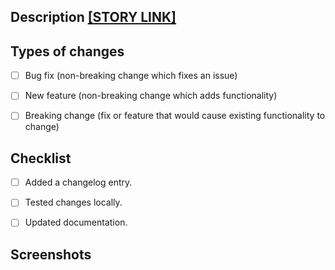 ## Description [[STORY LINK]](<!-- link here -->)

<!--- Describe your changes in detail here -->


## Types of changes
<!--- What types of changes does your code introduce? Put an `x` in all the boxes that apply: -->
- [ ] Bug fix (non-breaking change which fixes an issue)
- [ ] New feature (non-breaking change which adds functionality)
- [ ] Breaking change (fix or feature that would cause existing functionality to change)


## Checklist
<!-- Go over all the points, and put an 'x' in all the boxes that are done (if it doesn't apply on the change, remove the box) -->
- [ ] Added a changelog entry.
- [ ] Tested changes locally.
- [ ] Updated documentation.


## Screenshots <!-- If available -->
